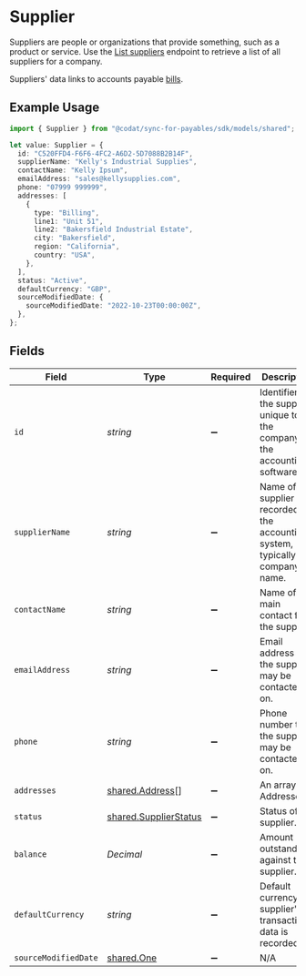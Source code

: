# Supplier

﻿Suppliers are people or organizations that provide something, such as a product or service. Use the [List suppliers](https://docs.codat.io/sync-for-payables-v2-api#/operations/list-suppliers) endpoint to retrieve a list of all suppliers for a company.

Suppliers' data links to accounts payable [bills](https://docs.codat.io/sync-for-payables-v2-api#/schemas/Bill).
 

## Example Usage

```typescript
import { Supplier } from "@codat/sync-for-payables/sdk/models/shared";

let value: Supplier = {
  id: "C520FFD4-F6F6-4FC2-A6D2-5D7088B2B14F",
  supplierName: "Kelly's Industrial Supplies",
  contactName: "Kelly Ipsum",
  emailAddress: "sales@kellysupplies.com",
  phone: "07999 999999",
  addresses: [
    {
      type: "Billing",
      line1: "Unit 51",
      line2: "Bakersfield Industrial Estate",
      city: "Bakersfield",
      region: "California",
      country: "USA",
    },
  ],
  status: "Active",
  defaultCurrency: "GBP",
  sourceModifiedDate: {
    sourceModifiedDate: "2022-10-23T00:00:00Z",
  },
};
```

## Fields

| Field                                                                                  | Type                                                                                   | Required                                                                               | Description                                                                            | Example                                                                                |
| -------------------------------------------------------------------------------------- | -------------------------------------------------------------------------------------- | -------------------------------------------------------------------------------------- | -------------------------------------------------------------------------------------- | -------------------------------------------------------------------------------------- |
| `id`                                                                                   | *string*                                                                               | :heavy_minus_sign:                                                                     | Identifier for the supplier, unique to the company in the accounting software.         |                                                                                        |
| `supplierName`                                                                         | *string*                                                                               | :heavy_minus_sign:                                                                     | Name of the supplier as recorded in the accounting system, typically the company name. |                                                                                        |
| `contactName`                                                                          | *string*                                                                               | :heavy_minus_sign:                                                                     | Name of the main contact for the supplier.                                             |                                                                                        |
| `emailAddress`                                                                         | *string*                                                                               | :heavy_minus_sign:                                                                     | Email address that the supplier may be contacted on.                                   |                                                                                        |
| `phone`                                                                                | *string*                                                                               | :heavy_minus_sign:                                                                     | Phone number that the supplier may be contacted on.                                    | +44 25691 154789                                                                       |
| `addresses`                                                                            | [shared.Address](../../../sdk/models/shared/address.md)[]                              | :heavy_minus_sign:                                                                     | An array of Addresses.                                                                 |                                                                                        |
| `status`                                                                               | [shared.SupplierStatus](../../../sdk/models/shared/supplierstatus.md)                  | :heavy_minus_sign:                                                                     | Status of the supplier.                                                                |                                                                                        |
| `balance`                                                                              | *Decimal*                                                                              | :heavy_minus_sign:                                                                     | Amount outstanding against the supplier.                                               |                                                                                        |
| `defaultCurrency`                                                                      | *string*                                                                               | :heavy_minus_sign:                                                                     | Default currency the supplier's transactional data is recorded in.                     |                                                                                        |
| `sourceModifiedDate`                                                                   | [shared.One](../../../sdk/models/shared/one.md)                                        | :heavy_minus_sign:                                                                     | N/A                                                                                    |                                                                                        |